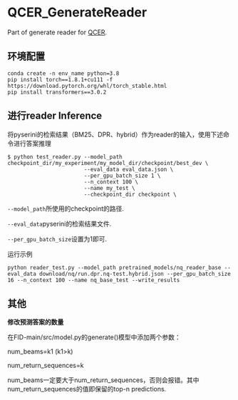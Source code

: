 # QCER_GenerateReader
Part of generate reader for [QCER](https://github.com/XY2323819551/QCER_for_OpenQA).

## 环境配置

```
conda create -n env_name python=3.8
pip install torch==1.8.1+cu111 -f https://download.pytorch.org/whl/torch_stable.html
pip install transformers==3.0.2
```

## 进行reader Inference

将pyserini的检索结果（BM25、DPR、hybrid）作为reader的输入，使用下述命令进行答案推理
```
$ python test_reader.py --model_path checkpoint_dir/my_experiment/my_model_dir/checkpoint/best_dev \
                        --eval_data eval_data.json \
                        --per_gpu_batch_size 1 \
                        --n_context 100 \
                        --name my_test \
                        --checkpoint_dir checkpoint \
```
`--model_path`所使用的checkpoint的路径.

`--eval_data`pyserini的检索结果文件.

`--per_gpu_batch_size`设置为1即可.

运行示例
```
python reader_test.py --model_path pretrained_models/nq_reader_base --eval_data download/nq/run.dpr.nq-test.hybrid.json --per_gpu_batch_size 16 --n_context 100 --name nq_base_test --write_results
```
## 其他

**修改预测答案的数量**

在FID-main/src/model.py的generate()模型中添加两个参数：

num_beams=k1 (k1>k)

num_return_sequences=k

num_beams一定要大于num_return_sequences，否则会报错。其中num_return_sequences的值即保留的top-n predictions.
